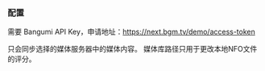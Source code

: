 ### 配置

需要 Bangumi API Key，申请地址：https://next.bgm.tv/demo/access-token

只会同步选择的媒体服务器中的媒体内容。
媒体库路径只用于更改本地NFO文件的评分。

